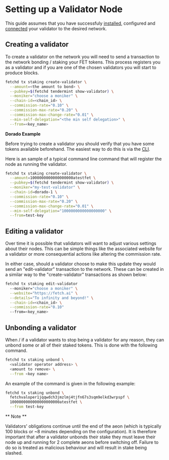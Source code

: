 # Setting up a Validator Node

This guide assumes that you have successfuly [installed](../../building/), configured and [connected](../../joining-a-testnet/) your validator to the desired network.

## Creating a validator

To create a validator on the network you will need to send a transaction to the network bonding / staking your FET tokens. This process registers you as a validator and if you are one of the chosen validators you will start to produce blocks.

```bash
fetchd tx staking create-validator \
  --amount=<the amount to bond> \
  --pubkey=$(fetchd tendermint show-validator) \
  --moniker="choose a moniker" \
  --chain-id=<chain_id> \
  --commission-rate="0.10" \
  --commission-max-rate="0.20" \
  --commission-max-change-rate="0.01" \
  --min-self-delegation="<the min self delegation>" \
  --from=<key_name>
```

**Dorado Example**

Before trying to create a validator you should verify that you have some tokens available beforehand. The easiest way to do this is via the [CLI](../../cli-tokens/).

Here is an sample of a typical command line command that will register the node as running the validator.

```bash
fetchd tx staking create-validator \
  --amount=1000000000000000000atestfet \
  --pubkey=$(fetchd tendermint show-validator) \
  --moniker="my-test-validator" \
  --chain-id=dorado-1 \
  --commission-rate="0.10" \
  --commission-max-rate="0.20" \
  --commission-max-change-rate="0.01" \
  --min-self-delegation="1000000000000000000" \
  --from=test-key
```

## Editing a validator

Over time it is possible that validators will want to adjust various settings about their nodes. This can be simple things like the associated website for a validator or more consequential actions like altering the commission rate.

In either case, should a validator choose to make this update they would send an "edit-validator" transaction to the network. These can be created in a similar way to the "create-validator" transactions as shown below:

```bash
fetchd tx staking edit-validator
  --moniker="choose a moniker" \
  --website="https://fetch.ai" \
  --details="To infinity and beyond!" \
  --chain-id=<chain_id> \
  --commission-rate="0.10"
  --from=<key_name>
```

## Unbonding a validator


When / if a validator wants to stop being a validator for any reason, they can unbond some or all of their staked tokens. This is done with the following command.

```bash
fetchd tx staking unbond \
  <validator operator address> \
  <amount to remove> \
  --from <key name>
```

An example of the command is given in the following example:

```bash
fetchd tx staking unbond \
  fetchvaloper1jqqwdch3jmzlmj4tjfn67s3sqm9elkd3wrpspf \
  1000000000000000000000atestfet \
  --from test-key
```

** Note **

Validators' obligations continue until the end of the aeon (which is typically 100 blocks or ~8 minutes depending on the configuration). It is therefore important that after a validator unbonds their stake they must leave their node up and running for 2 complete aeons before switching off. Failure to do so is treated as malicious behaviour and will result in stake being slashed.
